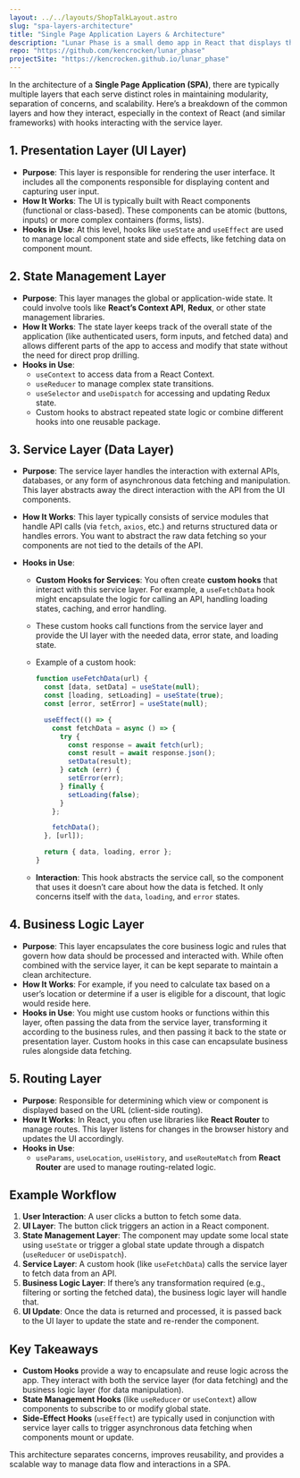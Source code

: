 ```yaml
---
layout: ../../layouts/ShopTalkLayout.astro
slug: "spa-layers-architecture"
title: "Single Page Application Layers & Architecture"
description: "Lunar Phase is a small demo app in React that displays the current phase of the moon by fetching data from the Naval Observatory API. Demonstrates the use of React hooks, the fetch API and an architectural approach to keep your app organized."
repo: "https://github.com/kencrocken/lunar_phase"
projectSite: "https://kencrocken.github.io/lunar_phase"
---
```


In the architecture of a **Single Page Application (SPA)**, there are typically multiple layers that each serve distinct roles in maintaining modularity, separation of concerns, and scalability. Here’s a breakdown of the common layers and how they interact, especially in the context of React (and similar frameworks) with hooks interacting with the service layer.

## 1. Presentation Layer (UI Layer)

- **Purpose**: This layer is responsible for rendering the user interface. It includes all the components responsible for displaying content and capturing user input.
- **How It Works**: The UI is typically built with React components (functional or class-based). These components can be atomic (buttons, inputs) or more complex containers (forms, lists).
- **Hooks in Use**: At this level, hooks like `useState` and `useEffect` are used to manage local component state and side effects, like fetching data on component mount.

## 2. State Management Layer

- **Purpose**: This layer manages the global or application-wide state. It could involve tools like **React’s Context API**, **Redux**, or other state management libraries.
- **How It Works**: The state layer keeps track of the overall state of the application (like authenticated users, form inputs, and fetched data) and allows different parts of the app to access and modify that state without the need for direct prop drilling.
- **Hooks in Use**:
  - `useContext` to access data from a React Context.
  - `useReducer` to manage complex state transitions.
  - `useSelector` and `useDispatch` for accessing and updating Redux state.
  - Custom hooks to abstract repeated state logic or combine different hooks into one reusable package.

## 3. Service Layer (Data Layer)

- **Purpose**: The service layer handles the interaction with external APIs, databases, or any form of asynchronous data fetching and manipulation. This layer abstracts away the direct interaction with the API from the UI components.
- **How It Works**: This layer typically consists of service modules that handle API calls (via `fetch`, `axios`, etc.) and returns structured data or handles errors. You want to abstract the raw data fetching so your components are not tied to the details of the API.
- **Hooks in Use**:

  - **Custom Hooks for Services**: You often create **custom hooks** that interact with this service layer. For example, a `useFetchData` hook might encapsulate the logic for calling an API, handling loading states, caching, and error handling.
  - These custom hooks call functions from the service layer and provide the UI layer with the needed data, error state, and loading state.
  - Example of a custom hook:

    ```jsx
    function useFetchData(url) {
      const [data, setData] = useState(null);
      const [loading, setLoading] = useState(true);
      const [error, setError] = useState(null);

      useEffect(() => {
        const fetchData = async () => {
          try {
            const response = await fetch(url);
            const result = await response.json();
            setData(result);
          } catch (err) {
            setError(err);
          } finally {
            setLoading(false);
          }
        };

        fetchData();
      }, [url]);

      return { data, loading, error };
    }
    ```

  - **Interaction**: This hook abstracts the service call, so the component that uses it doesn’t care about how the data is fetched. It only concerns itself with the `data`, `loading`, and `error` states.

## 4. Business Logic Layer

- **Purpose**: This layer encapsulates the core business logic and rules that govern how data should be processed and interacted with. While often combined with the service layer, it can be kept separate to maintain a clean architecture.
- **How It Works**: For example, if you need to calculate tax based on a user’s location or determine if a user is eligible for a discount, that logic would reside here.
- **Hooks in Use**: You might use custom hooks or functions within this layer, often passing the data from the service layer, transforming it according to the business rules, and then passing it back to the state or presentation layer. Custom hooks in this case can encapsulate business rules alongside data fetching.

## 5. Routing Layer

- **Purpose**: Responsible for determining which view or component is displayed based on the URL (client-side routing).
- **How It Works**: In React, you often use libraries like **React Router** to manage routes. This layer listens for changes in the browser history and updates the UI accordingly.
- **Hooks in Use**:
  - `useParams`, `useLocation`, `useHistory`, and `useRouteMatch` from **React Router** are used to manage routing-related logic.

## Example Workflow

1. **User Interaction**: A user clicks a button to fetch some data.
2. **UI Layer**: The button click triggers an action in a React component.
3. **State Management Layer**: The component may update some local state using `useState` or trigger a global state update through a dispatch (`useReducer` or `useDispatch`).
4. **Service Layer**: A custom hook (like `useFetchData`) calls the service layer to fetch data from an API.
5. **Business Logic Layer**: If there’s any transformation required (e.g., filtering or sorting the fetched data), the business logic layer will handle that.
6. **UI Update**: Once the data is returned and processed, it is passed back to the UI layer to update the state and re-render the component.

## Key Takeaways

- **Custom Hooks** provide a way to encapsulate and reuse logic across the app. They interact with both the service layer (for data fetching) and the business logic layer (for data manipulation).
- **State Management Hooks** (like `useReducer` or `useContext`) allow components to subscribe to or modify global state.
- **Side-Effect Hooks** (`useEffect`) are typically used in conjunction with service layer calls to trigger asynchronous data fetching when components mount or update.

This architecture separates concerns, improves reusability, and provides a scalable way to manage data flow and interactions in a SPA.
